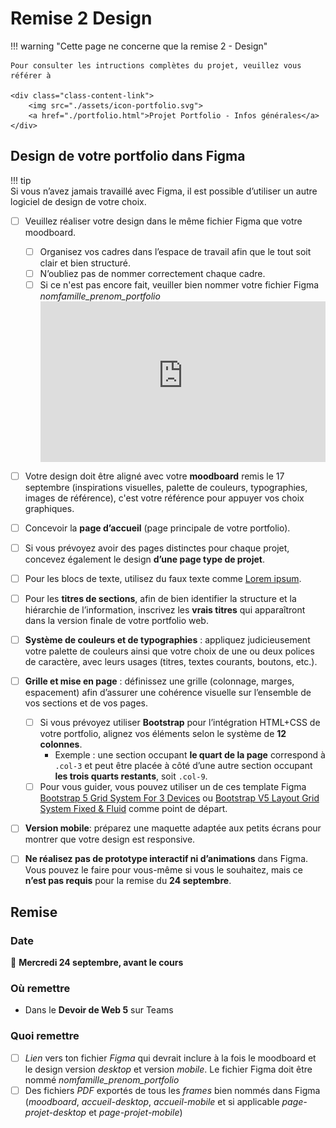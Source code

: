 # Remise 2 Design

<!--
https://squidfunk.github.io/mkdocs-material/reference/admonitions/
✏️note, 📄abstract, ℹ️info, 🔥tip, ✔️success, ❔question, ⚠️warning, ❌failure, ⚡danger, 🐞bug, 🧪example, ❜❜quote
-->


!!! warning "Cette page ne concerne que la remise 2 - Design"

    Pour consulter les intructions complètes du projet, veuillez vous référer à

    <div class="class-content-link">
        <img src="./assets/icon-portfolio.svg">
        <a href="./portfolio.html">Projet Portfolio - Infos générales</a>
    </div>

## Design de votre portfolio dans Figma

!!! tip  
    Si vous n’avez jamais travaillé avec Figma, il est possible d’utiliser un autre logiciel de design de votre choix.  

- [ ] Veuillez réaliser votre design dans le même fichier Figma que votre moodboard. 
  - [ ] Organisez vos cadres dans l’espace de travail afin que le tout soit clair et bien structuré.
  - [ ] N’oubliez pas de nommer correctement chaque cadre.
  - [ ] Si ce n'est pas encore fait, veuiller bien nommer votre fichier Figma *nomfamille_prenom_portfolio*
     <div style="max-width: 640px"><div style="position: relative; padding-bottom: 56.25%; height: 0; overflow: hidden;"><iframe src="https://cmontmorency365-my.sharepoint.com/personal/mariem_ouellet_cmontmorency_qc_ca/_layouts/15/embed.aspx?UniqueId=c2361d0d-d74f-4c75-b78c-148c490bd6cb&embed=%7B%22af%22%3Atrue%2C%22hvm%22%3Atrue%2C%22ust%22%3Atrue%7D&referrer=StreamWebApp&referrerScenario=EmbedDialog.Create" width="640" height="360" frameborder="0" scrolling="no" allowfullscreen title="renommer-fichier-figma.mp4" style="border:none; position: absolute; top: 0; left: 0; right: 0; bottom: 0; height: 100%; max-width: 100%;"></iframe></div></div>

- [ ] Votre design doit être aligné avec votre **moodboard** remis le 17 septembre (inspirations visuelles, palette de couleurs, typographies, images de référence), c'est votre référence pour appuyer vos choix graphiques.
- [ ] Concevoir la **page d’accueil** (page principale de votre portfolio).  
- [ ] Si vous prévoyez avoir des pages distinctes pour chaque projet, concevez également le design **d’une page type de projet**.  
- [ ] Pour les blocs de texte, utilisez du faux texte comme [Lorem ipsum](https://loremipsum.io/).  
- [ ] Pour les **titres de sections**, afin de bien identifier la structure et la hiérarchie de l’information, inscrivez les **vrais titres** qui apparaîtront dans la version finale de votre portfolio web.
- [ ] **Système de couleurs et de typographies** : appliquez judicieusement votre palette de couleurs ainsi que votre choix de une ou deux polices de caractère, avec leurs usages (titres, textes courants, boutons, etc.).  
- [ ] **Grille et mise en page** : définissez une grille (colonnage, marges, espacement) afin d’assurer une cohérence visuelle sur l’ensemble de vos sections et de vos pages.
  - [ ] Si vous prévoyez utiliser **Bootstrap** pour l’intégration HTML+CSS de votre portfolio, alignez vos éléments selon le système de **12 colonnes**.  
    - Exemple : une section occupant **le quart de la page** correspond à `.col-3` et peut être placée à côté d’une autre section occupant **les trois quarts restants**, soit `.col-9`.  
  - [ ] Pour vous guider, vous pouvez utiliser un de ces template Figma [Bootstrap 5 Grid System For 3 Devices](https://www.figma.com/community/file/1107190648042940128) ou [Bootstrap V5 Layout Grid System Fixed & Fluid](https://www.figma.com/community/file/1247523227438926075) comme point de départ.
- [ ] **Version mobile**: préparez une maquette adaptée aux petits écrans pour montrer que votre design est responsive.
- [ ] **Ne réalisez pas de prototype interactif ni d’animations** dans Figma. Vous pouvez le faire pour vous-même si vous le souhaitez, mais ce **n’est pas requis** pour la remise du **24 septembre**.  


## Remise

### Date

📅 **Mercredi 24 septembre, avant le cours**

### Où remettre

- Dans le **Devoir de Web 5** sur Teams

### Quoi remettre

- [ ] *Lien* vers ton fichier *Figma* qui devrait inclure à la fois le moodboard et le design version *desktop* et version *mobile*. Le fichier Figma doit être nommé *nomfamille_prenom_portfolio*
- [ ] Des fichiers *PDF* exportés de tous les *frames* bien nommés dans Figma (*moodboard*, *accueil-desktop*, *accueil-mobile* et si applicable *page-projet-desktop* et *page-projet-mobile*)
